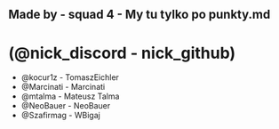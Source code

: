 ## Made by - squad 4 - My tu tylko po punkty.md
# (@nick_discord - nick_github)

* @kocur1z - TomaszEichler
* @Marcinati - Marcinati
* @mtalma - Mateusz Talma
* @NeoBauer - NeoBauer
* @Szafirmag - WBigaj
